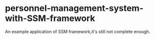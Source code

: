 # personnel-management-system-with-SSM-framework
An example application of SSM framework,it's still not complete enough.
